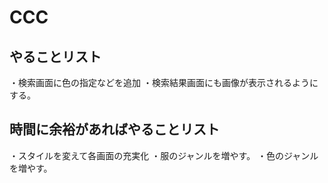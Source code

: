 # CCC

## やることリスト
・検索画面に色の指定などを追加
・検索結果画面にも画像が表示されるようにする。

## 時間に余裕があればやることリスト
・スタイルを変えて各画面の充実化
・服のジャンルを増やす。
・色のジャンルを増やす。
